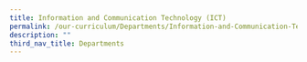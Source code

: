 ```yaml
---
title: Information and Communication Technology (ICT)
permalink: /our-curriculum/Departments/Information-and-Communication-Technology/
description: ""
third_nav_title: Departments
---
```

